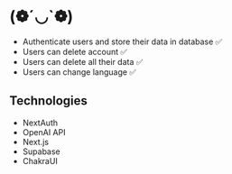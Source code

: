 # (❁´◡`❁)

- Authenticate users and store their data in database ✅
- Users can delete account ✅
- Users can delete all their data ✅
- Users can change language ✅

## Technologies

- NextAuth
- OpenAI API
- Next.js
- Supabase
- ChakraUI
